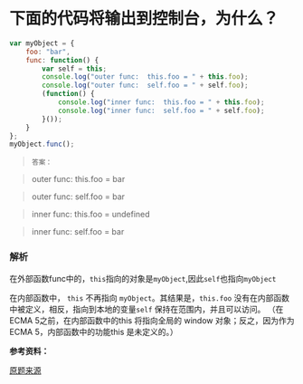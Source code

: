 # 下面的代码将输出到控制台，为什么？<i class='iconS'></i><i class='iconS'></i><i class='iconS'></i>

```js
var myObject = {
    foo: "bar",
    func: function() {
        var self = this;
        console.log("outer func:  this.foo = " + this.foo);
        console.log("outer func:  self.foo = " + self.foo);
        (function() {
            console.log("inner func:  this.foo = " + this.foo);
            console.log("inner func:  self.foo = " + self.foo);
        }());
    }
};
myObject.func();
```

> `答案：`

> outer func:  this.foo = bar

> outer func:  self.foo = bar

> inner func:  this.foo = undefined

> inner func:  self.foo = bar

### 解析

在外部函数func中的，`this`指向的对象是`myObject`,因此`self`也指向`myObject`

在内部函数中， `this` 不再指向 `myObject`。其结果是，`this.foo` 没有在内部函数中被定义，相反，指向到本地的变量`self` 保持在范围内，并且可以访问。 （在ECMA 5之前，在内部函数中的this 将指向全局的 window 对象；反之，因为作为ECMA 5，内部函数中的功能this 是未定义的。）

**参考资料：**

[原题来源](https://www.toptal.com/javascript/interview-questions)

